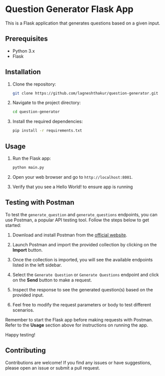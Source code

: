 # Question Generator Flask App

This is a Flask application that generates questions based on a given input.

## Prerequisites

- Python 3.x
- Flask

## Installation

1. Clone the repository:

    ```bash
    git clone https://github.com/lagneshthakur/question-generator.git
    ```

2. Navigate to the project directory:

    ```bash
    cd question-generator
    ```

3. Install the required dependencies:

    ```bash
    pip install -r requirements.txt
    ```

## Usage

1. Run the Flask app:

    ```bash
    python main.py
    ```

2. Open your web browser and go to `http://localhost:8001`.

3. Verify that you see a Hello World! to ensure app is running

## Testing with Postman

To test the `generate_question` and `generate_questions` endpoints, you can use Postman, a popular API testing tool. Follow the steps below to get started:

1. Download and install Postman from the [official website](https://www.postman.com/downloads/).

2. Launch Postman and import the provided collection by clicking on the **Import** button.

3. Once the collection is imported, you will see the available endpoints listed in the left sidebar.

4. Select the `Generate Question` or `Generate Questions` endpoint and click on the **Send** button to make a request.

5. Inspect the response to see the generated question(s) based on the provided input.

6. Feel free to modify the request parameters or body to test different scenarios.

Remember to start the Flask app before making requests with Postman. Refer to the **Usage** section above for instructions on running the app.

Happy testing!

## Contributing

Contributions are welcome! If you find any issues or have suggestions, please open an issue or submit a pull request.

